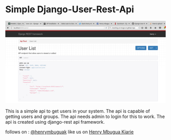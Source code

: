 # Simple Django-User-Rest-Api

<p align="center"><img src="https://github.com/henrymbuguak/Django-User-Rest-Api/blob/master/django-rest-api.png"></p>


This is a simple api to get users in your system. The api is capable of getting users and groups. 
The api needs admin to login for this to work. The api is created using django-rest api framework.

follows on : [@henrymbuguak](https://twitter.com/henrymbuguak) like us on [Henry Mbugua Kiarie](https://www.facebook.com/henrymbuguakiarie/)
